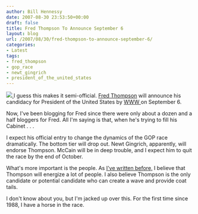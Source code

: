 ```yaml
---
author: Bill Hennessy
date: 2007-08-30 23:53:50+00:00
draft: false
title: Fred Thompson To Announce September 6
layout: blog
url: /2007/08/30/fred-thompson-to-announce-september-6/
categories:
- Latest
tags:
- fred_thompson
- gop_race
- newt_gingrich
- president_of_the_united_states
---
```


[![](https://socialnet.imwithfred.com/widget_houseparty.gif)
](https://www.imwithfred.com/Events/private/findevents_search_results.aspx)I guess this makes it semi-official. [Fred Thompson](https://www.imwithfred.com/) will announce his candidacy for President of the United States by [WWW ](https://fredfile.imwithfred.com/)on September 6.

Now, I've been blogging for Fred since there were only about a dozen and a half bloggers for Fred. All I'm saying is that, when he's trying to fill his Cabinet . . .

I expect his official entry to change the dynamics of the GOP race dramatically. The bottom tier will drop out. Newt Gingrich, apparently, will endorse Thompson. McCain will be in deep trouble, and I expect him to quit the race by the end of October.

What's more important is the people. As [I've written before,](https://hennessysview.com/2007/07/26/leftist-attacks-on-thompson-not-working/) I believe that Thompson will energize a lot of people. I also believe Thompson is the only candidate or potential candidate who can create a wave and provide coat tails.

I don't know about you, but I'm jacked up over this. For the first time since 1988, I have a horse in the race.
